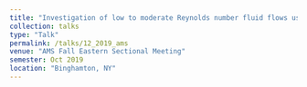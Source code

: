 ```yaml
---
title: "Investigation of low to moderate Reynolds number fluid flows using the lattice hydrodynamics model."
collection: talks
type: "Talk"
permalink: /talks/12_2019_ams
venue: "AMS Fall Eastern Sectional Meeting"
semester: Oct 2019
location: "Binghamton, NY"
---
```

